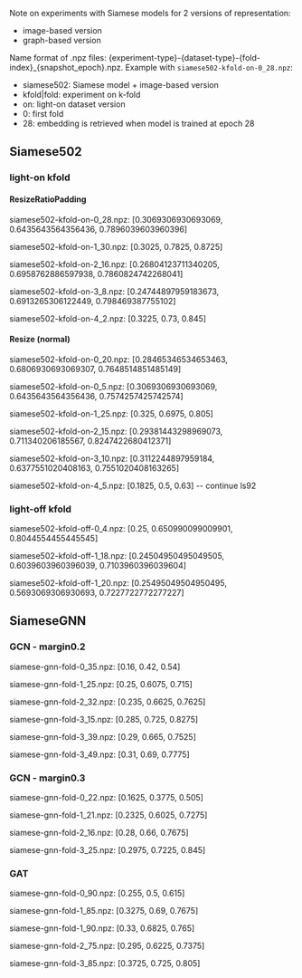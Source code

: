 Note on experiments with Siamese models for 2 versions of representation:
- image-based version
- graph-based version

Name format of .npz files: {experiment-type}-{dataset-type}-{fold-index}_{snapshot_epoch}.npz. Example with `siamese502-kfold-on-0_28.npz`:
- siamese502: Siamese model + image-based version
- kfold|fold: experiment on k-fold
- on: light-on dataset version
- 0: first fold
- 28: embedding is retrieved when model is trained at epoch 28

## Siamese502
### light-on kfold
#### ResizeRatioPadding
siamese502-kfold-on-0_28.npz: [0.3069306930693069, 0.6435643564356436, 0.7896039603960396]

siamese502-kfold-on-1_30.npz: [0.3025, 0.7825, 0.8725]

siamese502-kfold-on-2_16.npz: [0.26804123711340205, 0.6958762886597938, 0.7860824742268041]

siamese502-kfold-on-3_8.npz: [0.24744897959183673, 0.6913265306122449, 0.798469387755102]

siamese502-kfold-on-4_2.npz: [0.3225, 0.73, 0.845]

#### Resize (normal)
siamese502-kfold-on-0_20.npz: [0.28465346534653463, 0.6806930693069307, 0.7648514851485149]

siamese502-kfold-on-0_5.npz: [0.3069306930693069, 0.6435643564356436, 0.7574257425742574]

siamese502-kfold-on-1_25.npz: [0.325, 0.6975, 0.805]

siamese502-kfold-on-2_15.npz: [0.29381443298969073, 0.711340206185567, 0.8247422680412371]

siamese502-kfold-on-3_10.npz: [0.3112244897959184, 0.6377551020408163, 0.7551020408163265]

siamese502-kfold-on-4_5.npz: [0.1825, 0.5, 0.63]  -- continue ls92

### light-off kfold
siamese502-kfold-off-0_4.npz: [0.25, 0.650990099009901, 0.8044554455445545]

siamese502-kfold-off-1_18.npz: [0.24504950495049505, 0.6039603960396039, 0.7103960396039604]

siamese502-kfold-off-1_20.npz: [0.25495049504950495, 0.5693069306930693, 0.7227722772277227]


## SiameseGNN
### GCN - margin0.2
siamese-gnn-fold-0_35.npz: [0.16, 0.42, 0.54]

siamese-gnn-fold-1_25.npz: [0.25, 0.6075, 0.715]

siamese-gnn-fold-2_32.npz: [0.235, 0.6625, 0.7625]

siamese-gnn-fold-3_15.npz: [0.285, 0.725, 0.8275]

siamese-gnn-fold-3_39.npz: [0.29, 0.665, 0.7525]

siamese-gnn-fold-3_49.npz: [0.31, 0.69, 0.7775]

### GCN - margin0.3
siamese-gnn-fold-0_22.npz: [0.1625, 0.3775, 0.505]

siamese-gnn-fold-1_21.npz: [0.2325, 0.6025, 0.7275]

siamese-gnn-fold-2_16.npz: [0.28, 0.66, 0.7675]

siamese-gnn-fold-3_25.npz: [0.2975, 0.7225, 0.845]


### GAT
siamese-gnn-fold-0_90.npz: [0.255, 0.5, 0.615]

siamese-gnn-fold-1_85.npz: [0.3275, 0.69, 0.7675]

siamese-gnn-fold-1_90.npz: [0.33, 0.6825, 0.765]

siamese-gnn-fold-2_75.npz: [0.295, 0.6225, 0.7375]

siamese-gnn-fold-3_85.npz: [0.3725, 0.725, 0.805]

